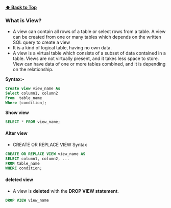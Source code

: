 **[⬆ Back to Top](#table-of-contents)**
### What is View?
* A view can contain all rows of a table or select rows from a table. A view can be created from one or many tables which depends on the written SQL query to create a view
* It is a kind of logical table, having no own data.
* A view is a virtual table which consists of a subset of data contained in a table. Views are not virtually present, and it takes less space to store. View can have data of one or more tables combined, and it is depending on the relationship.

__Syntax:-__
```sql
Create view view_name As
Select column1, column2
From  table_name  
Where [condition];
```
__Show view__
```sql
SELECT * FROM view_name;
```

#### Alter view
* CREATE OR REPLACE VIEW Syntax
```sql
CREATE OR REPLACE VIEW view_name AS
SELECT column1, column2, ...
FROM table_name
WHERE condition;
```

#### deleted view
* A view is **deleted** with the **DROP VIEW statement**.
```sql
DROP VIEW view_name
```
